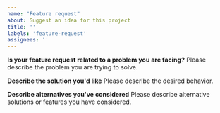 ```yaml
---
name: "Feature request"
about: Suggest an idea for this project
title: ''
labels: 'feature-request'
assignees: ''
---
```


<!--
Thank you for suggesting an idea to make Connect better.

Please fill in as much of the template below as you're able.

Note that the ultimate decision for implementing features lies on the Jitsi team, not all feature requests shall be accepted.
-->

**Is your feature request related to a problem you are facing?**
Please describe the problem you are trying to solve.

**Describe the solution you'd like**
Please describe the desired behavior.

**Describe alternatives you've considered**
Please describe alternative solutions or features you have considered.

